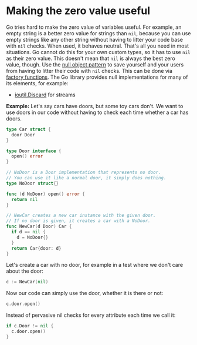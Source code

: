 # Making the zero value useful

Go tries hard to make the zero value of variables useful.
For example, an empty string is a better zero value for strings than `nil`,
because you can use empty strings like any other string
without having to litter your code base with `nil` checks.
When used, it behaves neutral.
That's all you need in most situations.
Go cannot do this for your own custom types,
so it has to use `nil` as their zero value.
This doesn't mean that `nil` is always the best zero value, though.
Use the [null object pattern](http://cs.oberlin.edu/~jwalker/nullObjPattern)
to save yourself and your users from having to litter their code with `nil` checks.
This can be done via [factory functions](http://www.golangpatterns.info/object-oriented/constructors).
The Go library provides null implementations for many of its elements, for example:
- [ioutil.Discard](https://golang.org/pkg/io/ioutil/#pkg-variables)
  for streams

__Example:__
Let's say cars have doors, but some toy cars don't.
We want to use doors in our code without having to check each time whether a car has doors.

```go
type Car struct {
  door Door
}

type Door interface {
  open() error
}

// NoDoor is a Door implementation that represents no door.
// You can use it like a normal door, it simply does nothing.
type NoDoor struct{}

func (d NoDoor) open() error {
  return nil
}

// NewCar creates a new car instance with the given door.
// If no door is given, it creates a car with a NoDoor.
func NewCar(d Door) Car {
  if d == nil {
  	d = NoDoor{}
  }
  return Car{door: d}
}
```

Let's create a car with no door,
for example in a test where we don't care about the door:

```go
c := NewCar(nil)
```

Now our code can simply use the door, whether it is there or not:

```go
c.door.open()
```

Instead of pervasive nil checks for every attribute each time we call it:

```go
if c.Door != nil {
  c.door.open()
}
```

